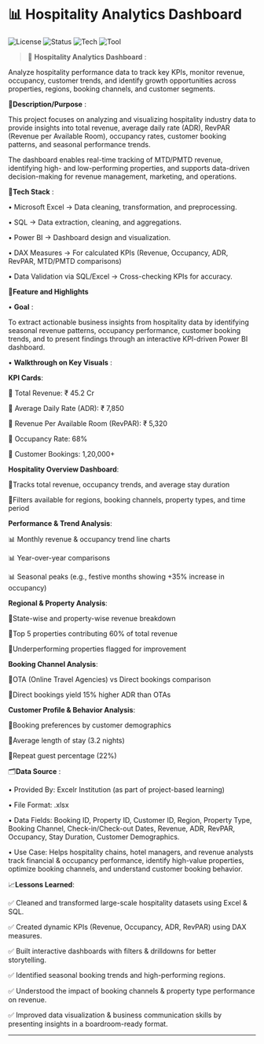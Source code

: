# 📊 Hospitality Analytics Dashboard

![License](https://img.shields.io/badge/license-MIT-blue.svg)
![Status](https://img.shields.io/badge/project-live-brightgreen)
![Tech](https://img.shields.io/badge/built%20with-SQL%20%26%20Power%20BI-yellow)
![Tool](https://img.shields.io/badge/validated%20with-SQL-brightgreen)


> 🚀 **Hospitality Analytics Dashboard** :

Analyze hospitality performance data to track key KPIs, monitor revenue, occupancy, customer trends, and identify growth opportunities across properties, regions, booking channels, and customer segments.

📝**Description/Purpose** :

This project focuses on analyzing and visualizing hospitality industry data to provide insights into total revenue, average daily rate (ADR), RevPAR (Revenue per Available Room), occupancy rates, customer booking patterns, and seasonal performance trends.

The dashboard enables real-time tracking of MTD/PMTD revenue, identifying high- and low-performing properties, and supports data-driven decision-making for revenue management, marketing, and operations.

🧰**Tech Stack** :

• Microsoft Excel → Data cleaning, transformation, and preprocessing.

• SQL → Data extraction, cleaning, and aggregations.

• Power BI → Dashboard design and visualization.
 
• DAX Measures → For calculated KPIs (Revenue, Occupancy, ADR, RevPAR, MTD/PMTD comparisons)

• Data Validation via SQL/Excel → Cross-checking KPIs for accuracy.

📌**Feature and Highlights**

• **Goal** :

To extract actionable business insights from hospitality data by identifying seasonal revenue patterns, occupancy performance, customer booking trends, and to present findings through an interactive KPI-driven Power BI dashboard.

• **Walkthrough on Key Visuals** :

**KPI Cards**: 

📌 Total Revenue: ₹ 45.2 Cr

📌 Average Daily Rate (ADR): ₹ 7,850

📌 Revenue Per Available Room (RevPAR): ₹ 5,320

📌 Occupancy Rate: 68%

📌 Customer Bookings: 1,20,000+

**Hospitality Overview Dashboard**: 

📌Tracks total revenue, occupancy trends, and average stay duration

📌Filters available for regions, booking channels, property types, and time period

**Performance & Trend Analysis**: 

📊 Monthly revenue & occupancy trend line charts

📊 Year-over-year comparisons

📊 Seasonal peaks (e.g., festive months showing +35% increase in occupancy)

**Regional & Property Analysis**: 

📌State-wise and property-wise revenue breakdown

📌Top 5 properties contributing 60% of total revenue

📌Underperforming properties flagged for improvement

**Booking Channel Analysis**: 

📌OTA (Online Travel Agencies) vs Direct bookings comparison

📌Direct bookings yield 15% higher ADR than OTAs

**Customer Profile & Behavior Analysis**:

📌Booking preferences by customer demographics

📌Average length of stay (3.2 nights)

📌Repeat guest percentage (22%)

🗂️**Data Source** :

• Provided By: Excelr Institution (as part of project-based learning)

• File Format: .xlsx

• Data Fields: Booking ID, Property ID, Customer ID, Region, Property Type, Booking Channel, Check-in/Check-out Dates, Revenue, ADR, RevPAR, Occupancy, Stay Duration, Customer Demographics.

• Use Case: Helps hospitality chains, hotel managers, and revenue analysts track financial & occupancy performance, identify high-value properties, optimize booking channels, and understand customer booking behavior.

📈**Lessons Learned**: 

✅ Cleaned and transformed large-scale hospitality datasets using Excel & SQL.

✅ Created dynamic KPIs (Revenue, Occupancy, ADR, RevPAR) using DAX measures.

✅ Built interactive dashboards with filters & drilldowns for better storytelling.

✅ Identified seasonal booking trends and high-performing regions.

✅ Understood the impact of booking channels & property type performance on revenue.

✅ Improved data visualization & business communication skills by presenting insights in a boardroom-ready format.

---
